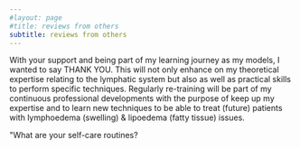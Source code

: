 ```yaml
---
#layout: page
#title: reviews from others
subtitle: reviews from others
---
```


With your support and being part of my learning journey as my models, I wanted to say THANK YOU. This will not only enhance on my theoretical expertise relating to the lymphatic system but also as well as practical skills to perform specific techniques. Regularly re-training will be part of my continuous professional developments with the purpose of keep up my expertise and to learn new techniques to be able to treat (future) patients with lymphoedema (swelling) & lipoedema (fatty tissue) issues. 

"What are your self-care routines?

